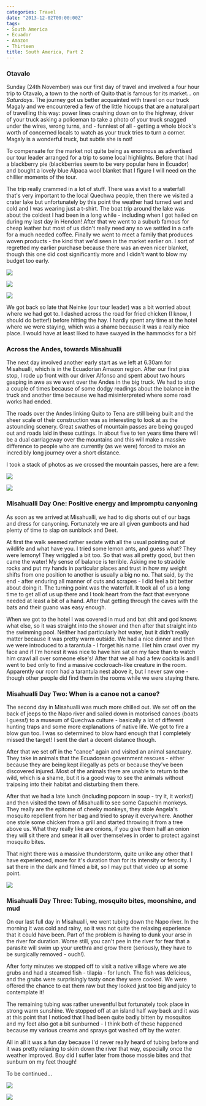 ```yaml
---
categories: Travel
date: "2013-12-02T00:00:00Z"
tags:
- South America
- Ecuador
- Amazon
- Thirteen
title: South America, Part 2
---
```


### Otavalo

Sunday (24th November) was our first day of travel and involved a four hour trip to Otavalo, a town to the north of Quito that is famous for its market... on _Saturdays_. The journey got us better acquainted with travel on our truck Magaly and we encountered a few of the little hiccups that are a natural part of travelling this way: power lines crashing down on to the highway, driver of your truck asking a policeman to take a photo of your truck snagged under the wires, wrong turns, and - funniest of all - getting a whole block's worth of concerned locals to watch as your truck tries to turn a corner. Magaly is a wonderful truck, but subtle she is not!

To compensate for the market not quite being as enormous as advertised our tour leader arranged for a trip to some local highlights. Before that I had a blackberry pie (blackberries seem to be very popular here in Ecuador) and bought a lovely blue Alpaca wool blanket that I figure I will need on the chillier moments of the tour.

The trip really crammed in a lot of stuff. There was a visit to a waterfall that's very important to the local Quechwa people, then there we visited a crater lake but unfortunately by this point the weather had turned wet and cold and I was wearing just a t-shirt. The boat trip around the lake was about the coldest I had been in a long while - including when I got hailed on during my last day in Hendon! After that we went to a suburb famous for cheap leather but most of us didn't really need any so we settled in a cafe for a much needed coffee. Finally we went to meet a family that produces woven products - the kind that we'd seen in the market earlier on. I sort of regretted my earlier purchase because there was an even nicer blanket, though this one did cost significantly more and I didn't want to blow my budget too early.

![](/assets/images/south_america/part_2/01.jpg)

![](/assets/images/south_america/part_2/02.jpg)

![](/assets/images/south_america/part_2/03.jpg)

We got back so late that Neinke (our tour leader) was a bit worried about where we had got to. I dashed across the road for fried chicken (I know, I should do better!) before hitting the hay. I hardly spent any time at the hotel where we were staying, which was a shame because it was a really nice place. I would have at least liked to have swayed in the hammocks for a bit!

### Across the Andes, towards Misahualli

The next day involved another early start as we left at 6.30am for Misahualli, which is in the Ecuadorian Amazon region. After our first piss stop, I rode up front with our driver Alfonso and spent about two hours gasping in awe as we went over the Andes in the big truck. We had to stop a couple of times because of some dodgy readings about the balance in the truck and another time because we had misinterpreted where some road works had ended.

The roads over the Andes linking Quito to Tena are still being built and the sheer scale of their construction was as interesting to look at as the astounding scenery. Great swathes of mountain passes are being gouged out and roads laid in these cuttings. In about five to ten years time there will be a dual carriageway over the mountains and this will make a massive difference to people who are currently (as we were) forced to make an incredibly long journey over a short distance.

I took a stack of photos as we crossed the mountain passes, here are a few:

![](/assets/images/south_america/part_2/04.jpg)

![](/assets/images/south_america/part_2/05.jpg)

### Misahualli Day One: Positive energy and impromptu canyoning

As soon as we arrived at Misahualli, we had to dig shorts out of our bags and dress for canyoning. Fortunately we are all given gumboots and had plenty of time to slap on sunblock and Deet.

At first the walk seemed rather sedate with all the usual pointing out of wildlife and what have you. I tried some lemon ants, and guess what? They were lemony! They wriggled a bit too. So that was all pretty good, but then came the water! My sense of balance is terrible. Asking me to straddle rocks and put my hands in particular places and trust in how my weight shifts from one position to another is usually a big no no. That said, by the end - after enduring all manner of cuts and scrapes - I did feel a bit better about doing it. The turning point was the waterfall. It took all of us a long time to get all of us up there and I took heart from the fact that everyone needed at least a bit of a hand. After that getting through the caves with the bats and their guano was easy enough.

When we got to the hotel I was covered in mud and bat shit and god knows what else, so it was straight into  the shower and then                   after that straight into the swimming pool. Neither had particularly hot water, but it didn't really matter because it was pretty warm outside. We had a nice dinner and then we were introduced to a tarantula - I forget his name. I let him crawl over my face and if I'm honest it was nice to have him sat on my face than to watch him crawl all over someone else's! After that we all had a few cocktails and I went to bed only to find a massive cockroach-like creature in the room. Apparently our room had a tarantula nest above it, but I never saw one - though other people did find them in the rooms while we were staying there.

### Misahualli Day Two: When is a canoe not a canoe?

The second day in Misahualli was much more chilled out. We set off on the back of jeeps to the Napo river and sailed down in motorised canoes (boats I guess!) to a museum of Quechwa culture - basically a lot of different hunting traps and some more explanations of native life. We got to fire a blow gun too. I was so determined to blow hard enough that I completely missed the target! I sent the dart a decent distance though.

After that we set off in the "canoe" again and visited an animal sanctuary. They take in animals that the Ecuadorean government rescues - either because they are being kept illegally as pets or because they've been discovered injured. Most of the animals there are unable to return to the wild, which is a shame, but it is a good way to see the animals without traipsing into their habitat and disturbing them there.

After that we had a late lunch (including popcorn in soup - try it, it works!) and then visited the town of Misahualli to see some Capuchin monkeys. They really are the epitome of cheeky monkeys, they stole Angela's mosquito repellent from her bag and tried to spray it everywhere. Another one stole some chicken from a grill and started throwing it from a tree above us. What they really like are onions, if you give them half an onion they will sit there and smear it all over themselves in order to protect against mosquito bites.

That night there was a massive thunderstorm, quite unlike any other that I have experienced, more for it's duration than for its intensity or ferocity. I sat there in the dark and filmed a bit, so I may put that video up at some point.

![](/assets/images/south_america/part_2/06.jpg)

### Misahualli Day Three: Tubing, mosquito bites, moonshine, and mud

On our last full day in Misahualli, we went tubing down the Napo river. In the morning it was cold and rainy, so it was not quite the relaxing experience that it could have been. Part of the problem is having to dunk your arse in the river for  duration. Worse still, you can't pee in the river for fear that a parasite will swim up your urethra and grow there (seriously, they have to be surgically removed - ouch!).

After forty minutes we stopped off to visit a native village where we ate grubs and had a steamed fish - tilapia - for lunch. The fish was delicious, and the grubs were surprisingly tasty once they were cooked. We were offered the chance to eat them raw but they looked just too big and juicy to contemplate it!

The remaining tubing was rather uneventful but fortunately took place in strong warm sunshine. We stopped off at an island half way back and it was at this point that I noticed that I had been quite badly bitten by mosquitos and my feet also got a bit sunburned - I think both of these happened because my various creams and sprays got washed off by the water.

All in all it was a fun day because I'd never really heard of tubing before and it was pretty relaxing to skim down the river that way, especially once the weather improved. Boy did I suffer later from those mossie bites and that sunburn on my feet though!

To be continued...

![](/assets/images/south_america/part_2/07.jpg)

![](/assets/images/south_america/part_2/08.jpg)